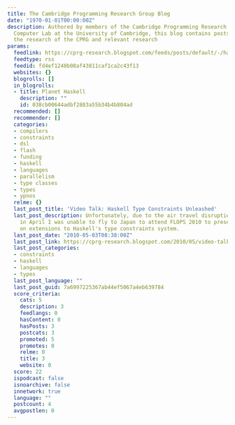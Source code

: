 ```yaml
---
title: The Cambridge Programming Research Group Blog
date: "1970-01-01T00:00:00Z"
description: Authored by members of the Cambridge Programming Research Group in the
  Computer Lab at the University of Cambridge, this blog contains posts related to
  the research of the CPRG and relevant research
params:
  feedlink: https://cprg-research.blogspot.com/feeds/posts/default/-/haskell?alt=rss
  feedtype: rss
  feedid: fd4ef1240b08af43811caf1ca2c43f13
  websites: {}
  blogrolls: []
  in_blogrolls:
  - title: Planet Haskell
    description: ""
    id: 038cb00644adbf2883a55b34b4b804ad
  recommended: []
  recommender: []
  categories:
  - compilers
  - constraints
  - dsl
  - flash
  - funding
  - haskell
  - languages
  - parallelism
  - type classes
  - types
  - ypnos
  relme: {}
  last_post_title: 'Video Talk: Haskell Type Constraints Unleashed'
  last_post_description: Unfortunately, due to the air travel disruption in Europe
    in April I was unable to fly to Japan to attend FLOPS 2010 to present my paper
    on extensions to Haskell's type constraints system.
  last_post_date: "2010-05-03T08:38:00Z"
  last_post_link: https://cprg-research.blogspot.com/2010/05/video-talk-haskell-type-constraints.html
  last_post_categories:
  - constraints
  - haskell
  - languages
  - types
  last_post_language: ""
  last_post_guid: 7a6997225367ab44ef5067a4eb639784
  score_criteria:
    cats: 5
    description: 3
    feedlangs: 0
    hasContent: 0
    hasPosts: 3
    postcats: 3
    promoted: 5
    promotes: 0
    relme: 0
    title: 3
    website: 0
  score: 22
  ispodcast: false
  isnoarchive: false
  innetwork: true
  language: ""
  postcount: 4
  avgpostlen: 0
---
```

